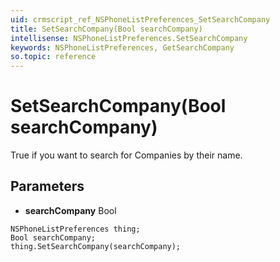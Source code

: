```yaml
---
uid: crmscript_ref_NSPhoneListPreferences_SetSearchCompany
title: SetSearchCompany(Bool searchCompany)
intellisense: NSPhoneListPreferences.SetSearchCompany
keywords: NSPhoneListPreferences, GetSearchCompany
so.topic: reference
---
```


# SetSearchCompany(Bool searchCompany)

True if you want to search for Companies by their name.

## Parameters

* **searchCompany** Bool

```crmscript
NSPhoneListPreferences thing;
Bool searchCompany;
thing.SetSearchCompany(searchCompany);
```

